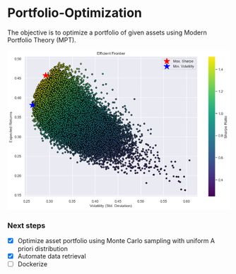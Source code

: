 # Portfolio-Optimization
The objective is to optimize a portfolio of given assets using Modern Portfolio Theory (MPT).

![example_output_figure](example_output_figure.png)

### Next steps

- [x] Optimize asset portfolio using Monte Carlo sampling with uniform A priori distribution
- [x] Automate data retrieval
- [ ] Dockerize
